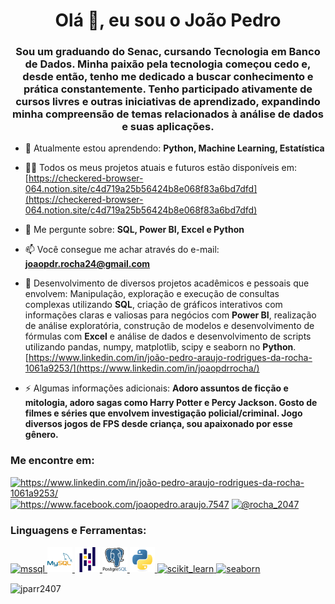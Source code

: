 <h1 align="center">Olá 👋, eu sou o João Pedro</h1>
<h3 align="center">Sou um graduando do Senac, cursando Tecnologia em Banco de Dados. Minha paixão pela tecnologia começou cedo e, desde então, tenho me dedicado a buscar conhecimento e prática constantemente. Tenho participado ativamente de cursos livres e outras iniciativas de aprendizado, expandindo minha compreensão de temas relacionados à análise de dados e suas aplicações.</h3>

- 🌱 Atualmente estou aprendendo: **Python, Machine Learning, Estatística**

- 👨‍💻 Todos os meus projetos atuais e futuros estão disponíveis em: [https://checkered-browser-064.notion.site/c4d719a25b56424b8e068f83a6bd7dfd](https://checkered-browser-064.notion.site/c4d719a25b56424b8e068f83a6bd7dfd)

- 💬 Me pergunte sobre: **SQL, Power BI, Excel e Python**

- 📫 Você consegue me achar através do e-mail: **joaopdr.rocha24@gmail.com**

- 📄 Desenvolvimento de diversos projetos acadêmicos e pessoais que envolvem: Manipulação, exploração e execução de consultas complexas utilizando **SQL**, criação de gráficos interativos com informações claras e valiosas para negócios com **Power BI**, realização de análise exploratória, construção de modelos e desenvolvimento de fórmulas com **Excel** e análise de dados e desenvolvimento de scripts utilizando pandas, numpy, matplotlib, scipy e seaborn no **Python**. [https://www.linkedin.com/in/joão-pedro-araujo-rodrigues-da-rocha-1061a9253/](https://www.linkedin.com/in/joaopdrrocha/)

- ⚡ Algumas informações adicionais: **Adoro assuntos de ficção e mitologia, adoro sagas como Harry Potter e Percy Jackson. Gosto de filmes e séries que envolvem investigação policial/criminal. Jogo diversos jogos de FPS desde criança, sou apaixonado por esse gênero.**

<h3 align="left">Me encontre em:</h3>
<p align="left">
<a href="https://linkedin.com/in/https://www.linkedin.com/in/joão-pedro-araujo-rodrigues-da-rocha-1061a9253/" target="blank"><img align="center" src="https://raw.githubusercontent.com/rahuldkjain/github-profile-readme-generator/master/src/images/icons/Social/linked-in-alt.svg" alt="https://www.linkedin.com/in/joão-pedro-araujo-rodrigues-da-rocha-1061a9253/" height="30" width="40" /></a>
<a href="https://fb.com/https://www.facebook.com/joaopedro.araujo.7547" target="blank"><img align="center" src="https://raw.githubusercontent.com/rahuldkjain/github-profile-readme-generator/master/src/images/icons/Social/facebook.svg" alt="https://www.facebook.com/joaopedro.araujo.7547" height="30" width="40" /></a>
<a href="https://instagram.com/@rocha_2047" target="blank"><img align="center" src="https://raw.githubusercontent.com/rahuldkjain/github-profile-readme-generator/master/src/images/icons/Social/instagram.svg" alt="@rocha_2047" height="30" width="40" /></a>
</p>

<h3 align="left">Linguagens e Ferramentas:</h3>
<p align="left"> <a href="https://www.microsoft.com/en-us/sql-server" target="_blank" rel="noreferrer"> <img src="https://www.svgrepo.com/show/303229/microsoft-sql-server-logo.svg" alt="mssql" width="40" height="40"/> </a> <a href="https://www.mysql.com/" target="_blank" rel="noreferrer"> <img src="https://raw.githubusercontent.com/devicons/devicon/master/icons/mysql/mysql-original-wordmark.svg" alt="mysql" width="40" height="40"/> </a> <a href="https://pandas.pydata.org/" target="_blank" rel="noreferrer"> <img src="https://raw.githubusercontent.com/devicons/devicon/2ae2a900d2f041da66e950e4d48052658d850630/icons/pandas/pandas-original.svg" alt="pandas" width="40" height="40"/> </a> <a href="https://www.postgresql.org" target="_blank" rel="noreferrer"> <img src="https://raw.githubusercontent.com/devicons/devicon/master/icons/postgresql/postgresql-original-wordmark.svg" alt="postgresql" width="40" height="40"/> </a> <a href="https://www.python.org" target="_blank" rel="noreferrer"> <img src="https://raw.githubusercontent.com/devicons/devicon/master/icons/python/python-original.svg" alt="python" width="40" height="40"/> </a> <a href="https://scikit-learn.org/" target="_blank" rel="noreferrer"> <img src="https://upload.wikimedia.org/wikipedia/commons/0/05/Scikit_learn_logo_small.svg" alt="scikit_learn" width="40" height="40"/> </a> <a href="https://seaborn.pydata.org/" target="_blank" rel="noreferrer"> <img src="https://seaborn.pydata.org/_images/logo-mark-lightbg.svg" alt="seaborn" width="40" height="40"/> </a> </p>

<p><img align="center" src="https://github-readme-stats.vercel.app/api/top-langs?username=jparr2407&show_icons=true&locale=en&layout=compact" alt="jparr2407" /></p>
